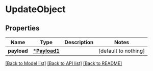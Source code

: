 # UpdateObject


## Properties
Name | Type | Description | Notes
------------ | ------------- | ------------- | -------------
**payload** | [***Payload1**](Payload1.md) |  | [default to nothing]


[[Back to Model list]](../README.md#models) [[Back to API list]](../README.md#api-endpoints) [[Back to README]](../README.md)



